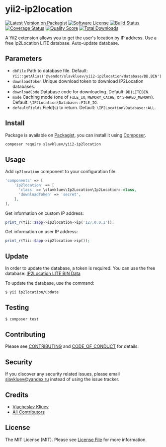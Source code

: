 # yii2-ip2location

[![Latest Version on Packagist][ico-version]][link-packagist]
[![Software License][ico-license]](LICENSE.md)
[![Build Status][ico-travis]][link-travis]
[![Coverage Status][ico-scrutinizer]][link-scrutinizer]
[![Quality Score][ico-code-quality]][link-code-quality]
[![Total Downloads][ico-downloads]][link-downloads]

A Yii2 extension allows you to get the user's location by IP address. Use a free Ip2Location LITE database.
Auto-update database.

## Parameters

- `dbFile` Path to database file. Default: `Yii::getAlias('@vendor/slavkluev/yii2-ip2location/database/DB.BIN')`
- `downloadToken` Unique download token to download IP2Location databases.
- `downloadCode` Database code for downloading. Default: `DB1LITEBIN`.
- `mode` Caching mode (one of `FILE_IO`, `MEMORY_CACHE`, or `SHARED_MEMORY`). Default: `\IP2Location\Database::FILE_IO`.
- `defaultFields` Field(s) to return. Default: `\IP2Location\Database::ALL`.

## Install

Package is available on [Packagist](https://packagist.org/packages/slavkluev/yii2-ip2location),
you can install it using [Composer](http://getcomposer.org).

``` bash
composer require slavkluev/yii2-ip2location
```

## Usage

Add `ip2location` component to your configuration file.

``` php
'components' => [
    'ip2location' => [
      'class' => \slavkluev\Ip2Location\Ip2Location::class,
      'downloadToken' => 'secret',
    ],
],
```

Get information on custom IP address:

``` php
print_r(Yii::$app->ip2location->ip('127.0.0.1'));
```

Get information on user IP address:

``` php
print_r(Yii::$app->ip2location->ip());
```

## Update

In order to update the database, a token is required. You can use the free database: [IP2Location LITE BIN Data](https://lite.ip2location.com)

To update the database, use the command:

``` bash
$ yii ip2location/update
```

## Testing

``` bash
$ composer test
```

## Contributing

Please see [CONTRIBUTING](CONTRIBUTING.md) and [CODE_OF_CONDUCT](CODE_OF_CONDUCT.md) for details.

## Security

If you discover any security related issues, please email slavkluev@yandex.ru instead of using the issue tracker.

## Credits

- [Viacheslav Kliuev][link-author]
- [All Contributors][link-contributors]

## License

The MIT License (MIT). Please see [License File](LICENSE.md) for more information.

[ico-version]: https://img.shields.io/packagist/v/slavkluev/yii2-ip2location.svg?style=flat-square
[ico-license]: https://img.shields.io/badge/license-MIT-brightgreen.svg?style=flat-square
[ico-travis]: https://img.shields.io/travis/slavkluev/yii2-ip2location/master.svg?style=flat-square
[ico-scrutinizer]: https://img.shields.io/scrutinizer/coverage/g/slavkluev/yii2-ip2location.svg?style=flat-square
[ico-code-quality]: https://img.shields.io/scrutinizer/g/slavkluev/yii2-ip2location.svg?style=flat-square
[ico-downloads]: https://img.shields.io/packagist/dt/slavkluev/yii2-ip2location.svg?style=flat-square

[link-packagist]: https://packagist.org/packages/slavkluev/yii2-ip2location
[link-travis]: https://travis-ci.org/slavkluev/yii2-ip2location
[link-scrutinizer]: https://scrutinizer-ci.com/g/slavkluev/yii2-ip2location/code-structure
[link-code-quality]: https://scrutinizer-ci.com/g/slavkluev/yii2-ip2location
[link-downloads]: https://packagist.org/packages/slavkluev/yii2-ip2location
[link-author]: https://github.com/slavkluev
[link-contributors]: ../../contributors
